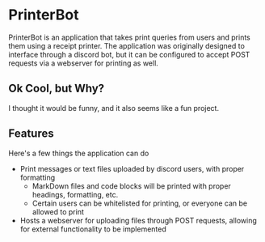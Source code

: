 # PrinterBot

PrinterBot is an application that takes print queries from users and prints them using a receipt printer. The
application was originally designed to interface through a discord bot, but it can be configured to accept POST requests
via a webserver for printing as well.

## Ok Cool, but Why?

I thought it would be funny, and it also seems like a fun project.

## Features

Here's a few things the application can do

-   Print messages or text files uploaded by discord users, with proper formatting
    -   MarkDown files and code blocks will be printed with proper headings, formatting, etc.
    -   Certain users can be whitelisted for printing, or everyone can be allowed to print
-   Hosts a webserver for uploading files through POST requests, allowing for external functionality to be implemented
